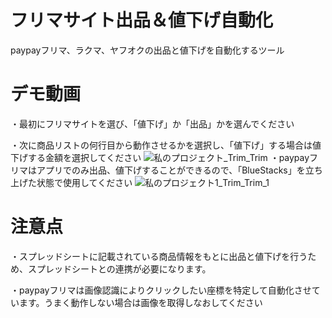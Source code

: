 # フリマサイト出品＆値下げ自動化
 
paypayフリマ、ラクマ、ヤフオクの出品と値下げを自動化するツール
 
# デモ動画
・最初にフリマサイトを選び、「値下げ」か「出品」かを選んでください

・次に商品リストの何行目から動作させるかを選択し、「値下げ」する場合は値下げする金額を選択してください
![私のプロジェクト_Trim_Trim](https://user-images.githubusercontent.com/63486786/154778764-5a57e1a1-3a88-40a3-8068-e7e251ee50e5.gif)
・paypayフリマはアプリでのみ出品、値下げすることができるので、「BlueStacks」を立ち上げた状態で使用してください
![私のプロジェクト1_Trim_Trim_1](https://user-images.githubusercontent.com/63486786/154780242-7c252516-5ce0-4f27-9ed5-d919809b914c.gif)
 
# 注意点
 ・スプレッドシートに記載されている商品情報をもとに出品と値下げを行うため、スプレッドシートとの連携が必要になります。
 
 ・paypayフリマは画像認識によりクリックしたい座標を特定して自動化させています。うまく動作しない場合は画像を取得しなおしてください
 
